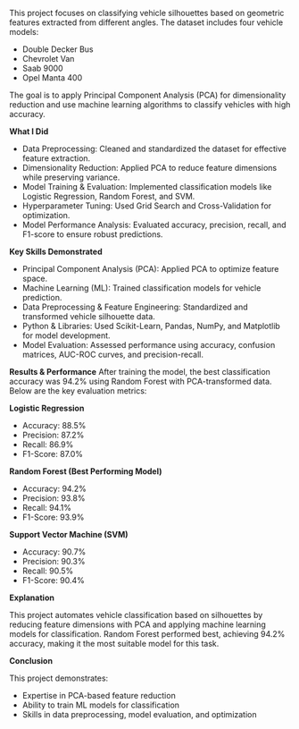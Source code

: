 This project focuses on classifying vehicle silhouettes based on geometric features extracted from different angles. The dataset includes four vehicle models:

* Double Decker Bus
* Chevrolet Van
* Saab 9000
* Opel Manta 400

The goal is to apply Principal Component Analysis (PCA) for dimensionality reduction and use machine learning algorithms to classify vehicles with high accuracy.

**What I Did**

* Data Preprocessing: Cleaned and standardized the dataset for effective feature extraction.
* Dimensionality Reduction: Applied PCA to reduce feature dimensions while preserving variance.
* Model Training & Evaluation: Implemented classification models like Logistic Regression, Random Forest, and SVM.
* Hyperparameter Tuning: Used Grid Search and Cross-Validation for optimization.
* Model Performance Analysis: Evaluated accuracy, precision, recall, and F1-score to ensure robust predictions.

**Key Skills Demonstrated**
* Principal Component Analysis (PCA): Applied PCA to optimize feature space.
* Machine Learning (ML): Trained classification models for vehicle prediction.
* Data Preprocessing & Feature Engineering: Standardized and transformed vehicle silhouette data.
* Python & Libraries: Used Scikit-Learn, Pandas, NumPy, and Matplotlib for model development.
* Model Evaluation: Assessed performance using accuracy, confusion matrices, AUC-ROC curves, and precision-recall.

**Results & Performance**
After training the model, the best classification accuracy was 94.2% using Random Forest with PCA-transformed data. Below are the key evaluation metrics:

**Logistic Regression**

* Accuracy: 88.5%
* Precision: 87.2%
* Recall: 86.9%
* F1-Score: 87.0%

**Random Forest (Best Performing Model)**

* Accuracy: 94.2%
* Precision: 93.8%
* Recall: 94.1%
* F1-Score: 93.9%

**Support Vector Machine (SVM)**

* Accuracy: 90.7%
* Precision: 90.3%
* Recall: 90.5%
* F1-Score: 90.4%

**Explanation**

This project automates vehicle classification based on silhouettes by reducing feature dimensions with PCA and applying machine learning models for classification. Random Forest performed best, achieving 94.2% accuracy, making it the most suitable model for this task.

**Conclusion**

This project demonstrates:

* Expertise in PCA-based feature reduction
* Ability to train ML models for classification
* Skills in data preprocessing, model evaluation, and optimization
